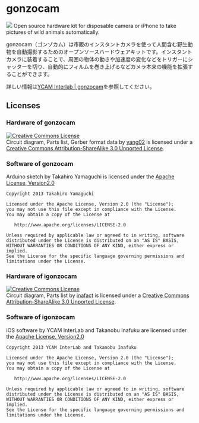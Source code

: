 # gonzocam

![](http://interlab.ycam.jp/wp-content/uploads/2013/09/DSC_9136-1.jpg)
Open source hardware kit for disposable camera or iPhone to take pictures of wild animals automatically.

gonzocam（ゴンゾカム）は市販のインスタントカメラを使って人間含む野生動物を自動撮影するためのオープンソースハードウェアキットです。インスタントカメラに装着することで、周囲の物体の動きや加速度の変化などをトリガーにシャッターを切り、自動的にフィルムを巻き上げるなどカメラ本来の機能を拡張することができます。

詳しい情報は[YCAM Interlab | gonzocam](http://interlab.ycam.jp/projects/gonzocam)を参照してください。



## Licenses

### Hardware of gonzocam

<a rel="license" href="http://creativecommons.org/licenses/by-sa/3.0/deed.en_US">
<img alt="Creative Commons License" style="border-width:0" src="http://i.creativecommons.org/l/by-sa/3.0/88x31.png" /></a>
<br />
<span xmlns:dct="http://purl.org/dc/terms/" property="dct:title">Circuit diagram, Parts list, Gerber format data</span> by <a xmlns:cc="http://creativecommons.org/ns#" href="http://yang02.org/" property="cc:attributionName" rel="cc:attributionURL">yang02</a> is licensed under a <a rel="license" href="http://creativecommons.org/licenses/by-sa/3.0/deed.en_US">Creative Commons Attribution-ShareAlike 3.0 Unported License</a>.


### Software of gonzocam

Arduino sketch by Takahiro Yamaguchi is licensed under the [Apache License, Version2.0](http://www.apache.org/licenses/LICENSE-2.0.html)

    Copyright 2013 Takahiro Yamaguchi

    Licensed under the Apache License, Version 2.0 (the "License");
    you may not use this file except in compliance with the License.
    You may obtain a copy of the License at

       http://www.apache.org/licenses/LICENSE-2.0

    Unless required by applicable law or agreed to in writing, software
    distributed under the License is distributed on an "AS IS" BASIS,
    WITHOUT WARRANTIES OR CONDITIONS OF ANY KIND, either express or implied.
    See the License for the specific language governing permissions and
    limitations under the License.


### Hardware of igonzocam

<a rel="license" href="http://creativecommons.org/licenses/by-sa/3.0/deed.en_US">
<img alt="Creative Commons License" style="border-width:0" src="http://i.creativecommons.org/l/by-sa/3.0/88x31.png" /></a>
<br />
<span xmlns:dct="http://purl.org/dc/terms/" property="dct:title">Circuit diagram, Parts list</span> by <a xmlns:cc="http://creativecommons.org/ns#" href="http://www.inafact.net/" property="cc:attributionName" rel="cc:attributionURL">inafact</a> is licensed under a <a rel="license" href="http://creativecommons.org/licenses/by-sa/3.0/deed.en_US">Creative Commons Attribution-ShareAlike 3.0 Unported License</a>.

### Software of igonzocam

iOS software by YCAM InterLab and Takanobu Inafuku are licensed under the [Apache License, Version2.0](http://www.apache.org/licenses/LICENSE-2.0.html)

    Copyright 2013 YCAM InterLab and Takanobu Inafuku

    Licensed under the Apache License, Version 2.0 (the "License");
    you may not use this file except in compliance with the License.
    You may obtain a copy of the License at

       http://www.apache.org/licenses/LICENSE-2.0

    Unless required by applicable law or agreed to in writing, software
    distributed under the License is distributed on an "AS IS" BASIS,
    WITHOUT WARRANTIES OR CONDITIONS OF ANY KIND, either express or implied.
    See the License for the specific language governing permissions and
    limitations under the License.

